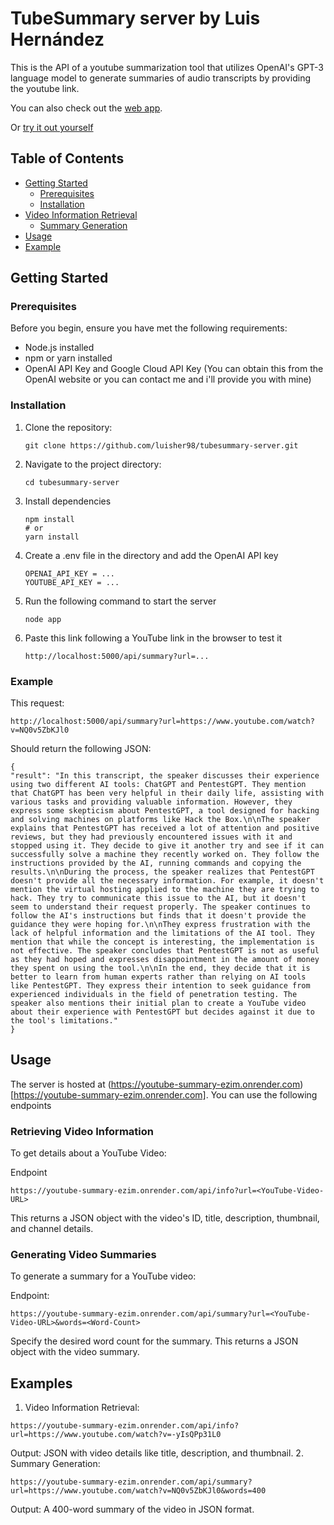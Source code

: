 # TubeSummary server by Luis Hernández

This is the API of a youtube summarization tool that utilizes OpenAI's GPT-3 language model to generate summaries of audio transcripts by providing the youtube link.

You can also check out the [web app](https://github.com/luisher98/tubesummary-server).

Or [try it out yourself](https://youtube-summary-ezim.onrender.com/api/info?url=https://www.youtube.com/watch?v=A4_TFHzqAAg)

## Table of Contents

- [Getting Started](#getting-started)
  - [Prerequisites](#prerequisites)
  - [Installation](#installation)
- [Video Information Retrieval](#video-information-retrieval)
  - [Summary Generation](#summary-generation)
- [Usage](#usage)
- [Example](#example)

## Getting Started

### Prerequisites

Before you begin, ensure you have met the following requirements:

- Node.js installed
- npm or yarn installed
- OpenAI API Key and Google Cloud API Key (You can obtain this from the OpenAI website or you can contact me and i'll provide you with mine)


### Installation

1. Clone the repository:
   ```
   git clone https://github.com/luisher98/tubesummary-server.git
2. Navigate to the project directory:
   ```
   cd tubesummary-server
3. Install dependencies
   ```
   npm install
   # or
   yarn install
4. Create a .env file in the directory and add the OpenAI API key
    ```
    OPENAI_API_KEY = ...
    YOUTUBE_API_KEY = ...
5. Run the following command to start the server
   ```
   node app
6. Paste this link following a YouTube link in the browser to test it
   ```
   http://localhost:5000/api/summary?url=...
### Example

   This request:
   ```
   http://localhost:5000/api/summary?url=https://www.youtube.com/watch?v=NQ0v5ZbKJl0
   ```

   Should return the following JSON:
   ```
   {
   "result": "In this transcript, the speaker discusses their experience using two different AI tools: ChatGPT and PentestGPT. They mention that ChatGPT has been very helpful in their daily life, assisting with various tasks and providing valuable information. However, they express some skepticism about PentestGPT, a tool designed for hacking and solving machines on platforms like Hack the Box.\n\nThe speaker explains that PentestGPT has received a lot of attention and positive reviews, but they had previously encountered issues with it and stopped using it. They decide to give it another try and see if it can successfully solve a machine they recently worked on. They follow the instructions provided by the AI, running commands and copying the results.\n\nDuring the process, the speaker realizes that PentestGPT doesn't provide all the necessary information. For example, it doesn't mention the virtual hosting applied to the machine they are trying to hack. They try to communicate this issue to the AI, but it doesn't seem to understand their request properly. The speaker continues to follow the AI's instructions but finds that it doesn't provide the guidance they were hoping for.\n\nThey express frustration with the lack of helpful information and the limitations of the AI tool. They mention that while the concept is interesting, the implementation is not effective. The speaker concludes that PentestGPT is not as useful as they had hoped and expresses disappointment in the amount of money they spent on using the tool.\n\nIn the end, they decide that it is better to learn from human experts rather than relying on AI tools like PentestGPT. They express their intention to seek guidance from experienced individuals in the field of penetration testing. The speaker also mentions their initial plan to create a YouTube video about their experience with PentestGPT but decides against it due to the tool's limitations."
   }
   ```
## Usage
The server is hosted at (https://youtube-summary-ezim.onrender.com)[https://youtube-summary-ezim.onrender.com]. You can use the following endpoints

### Retrieving Video Information
To get details about a YouTube Video:

Endpoint
```
https://youtube-summary-ezim.onrender.com/api/info?url=<YouTube-Video-URL>
```

This returns a JSON object with the video's ID, title, description, thumbnail, and channel details.

### Generating Video Summaries

To generate a summary for a YouTube video:

Endpoint:
```
https://youtube-summary-ezim.onrender.com/api/summary?url=<YouTube-Video-URL>&words=<Word-Count>
```
Specify the desired word count for the summary. This returns a JSON object with the video summary.

## Examples
1. Video Information Retrieval:
```
https://youtube-summary-ezim.onrender.com/api/info?url=https://www.youtube.com/watch?v=-yIsQPp31L0
```
Output: JSON with video details like title, description, and thumbnail.
2. Summary Generation:
```
https://youtube-summary-ezim.onrender.com/api/summary?url=https://www.youtube.com/watch?v=NQ0v5ZbKJl0&words=400
```
Output: A 400-word summary of the video in JSON format.